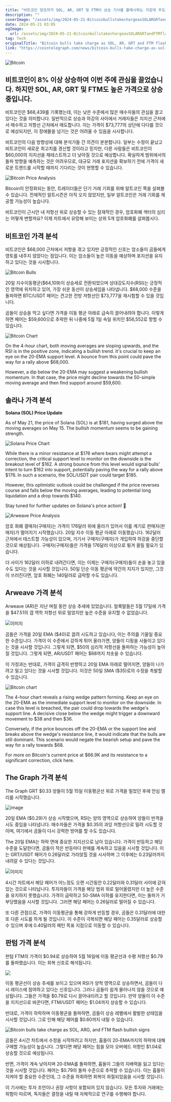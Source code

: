 ```yaml
---
title: "비트코인 양조자가 SOL, AR, GRT 및 FTM이 상승 기사를 플래시하는 가운데 주도권을 잡았다"
description: ""
coverImage: "/assets/img/2024-05-21-BitcoinbullstakechargeasSOLARGRTandFTMflashbullishsigns_thumbnail.png"
date: 2024-05-21 03:05
ogImage: 
  url: /assets/img/2024-05-21-BitcoinbullstakechargeasSOLARGRTandFTMflashbullishsigns_thumbnail.png
tag: Tech
originalTitle: "Bitcoin bulls take charge as SOL, AR, GRT and FTM flash bullish signs"
link: "https://cointelegraph.com/news/bitcoin-bulls-take-charge-as-sol-ar-grt-and-ftm-flash-bullish-signs"
---
```



![Bitcoin](/assets/img/2024-05-21-BitcoinbullstakechargeasSOLARGRTandFTMflashbullishsigns_thumbnail.png)

## 비트코인이 8% 이상 상승하여 이번 주에 관심을 끌었습니다. 하지만 SOL, AR, GRT 및 FTM도 높은 가격으로 상승 중입니다.

비트코인은 $68,439를 기록했는데, 이는 낮은 수준에서 많은 매수자들의 관심을 끌고 있다는 것을 의미합니다. 일반적으로 상승과 하강의 사이에서 거래자들은 지지선 근처에서 매수하고 저항선 근처에서 매도합니다. 이는 가격이 $73,777의 상단에 다다를 것으로 예상되지만, 이 장애물을 넘기는 것은 어려울 수 있음을 시사합니다.

비트코인의 다음 방향성에 대해 분석가들 간 의견이 분분합니다. 일부는 수정이 끝났고 비트코인이 새로운 최고치를 경신할 것이라고 믿지만, 다른 사람들은 비트코인이 $60,000의 지지선을 재테스트하고 더 낮아질 것으로 예상합니다. 확실하게 범위에서의 돌파 방향을 예측하는 것은 어려우므로, 대규모 거래 포지션을 확보하기 전에 가격이 새로운 트렌드를 시작할 때까지 기다리는 것이 현명할 수 있습니다.

<div class="content-ad"></div>

![Bitcoin Price Analysis](/assets/img/2024-05-21-BitcoinbullstakechargeasSOLARGRTandFTMflashbullishsigns_0.png)

Bitcoin이 안정화되는 동안, 트레이더들은 단기 거래 기회를 위해 알트코인 쪽을 살펴볼 수 있습니다. 전체적인 알트시즌은 아직 오지 않았지만, 일부 알트코인은 거래 기회를 제공할 가능성이 높습니다.

비트코인이 근시안 내 저항선 위로 상승할 수 있는 잠재적인 경우, 암호화폐 섹터의 심리는 어떻게 변할까요? 이제 차트에서 유망해 보이는 상위 5개 암호화폐를 살펴봅시다.

## 비트코인 가격 분석

<div class="content-ad"></div>

비트코인은 $68,000 근처에서 저항을 겪고 있지만 긍정적인 신호는 암소들이 곰들에게 영토를 내주지 않았다는 점입니다. 이는 암소들이 높은 이동을 예상하며 포지션을 유지하고 있다는 것을 시사합니다.

![Bitcoin Bulls](/assets/img/2024-05-21-BitcoinbullstakechargeasSOLARGRTandFTMflashbullishsigns_1.png)

20일 지수이동평균($64,109)이 상승세로 전환되었으며 상대강도지수(RSI)는 긍정적인 영역에 위치하고 있어, 가장 쉬운 동선이 상승세임을 나타냅니다. $68,000 수준을 돌파하면 BTC/USDT 페어는 견고한 전방 저항선인 $73,777을 재시험할 수 있을 것입니다.

곰들이 상승을 막고 싶다면 가격을 이동 평균 아래로 급속히 끌어내려야 합니다. 이렇게 하면 페어는 $59,600으로 추락한 뒤 나중에 5월 1일 속일 위치인 $56,552로 향할 수 있습니다.

<div class="content-ad"></div>

![Bitcoin Chart](/assets/img/2024-05-21-BitcoinbullstakechargeasSOLARGRTandFTMflashbullishsigns_2.png)

On the 4-hour chart, both moving averages are sloping upwards, and the RSI is in the positive zone, indicating a bullish trend. It's crucial to keep an eye on the 20-EMA support level. A bounce from this point could pave the way for a rally above $68,000.

However, a dip below the 20-EMA may suggest a weakening bullish momentum. In that case, the price might decline towards the 50-simple moving average and then find support around $59,600.

## 솔라나 가격 분석

<div class="content-ad"></div>

**Solana (SOL) Price Update**

As of May 21, the price of Solana (SOL) is at $181, having surged above the moving averages on May 15. The bullish momentum seems to be gaining strength.

![Solana Price Chart](/assets/img/2024-05-21-BitcoinbullstakechargeasSOLARGRTandFTMflashbullishsigns_3.png)

While there is a minor resistance at $176 where bears might attempt a correction, the critical support level to monitor on the downside is the breakout level of $162. A strong bounce from this level would signal bulls’ intent to turn $162 into support, potentially paving the way for a rally above $176. In such a scenario, the SOL/USDT pair could target $185.

However, this optimistic outlook could be challenged if the price reverses course and falls below the moving averages, leading to potential long liquidation and a drop towards $140.

Stay tuned for further updates on Solana's price action! 🚀

<div class="content-ad"></div>

![Arweave Price Analysis](/assets/img/2024-05-21-BitcoinbullstakechargeasSOLARGRTandFTMflashbullishsigns_4.png)

암호 화폐 결매자(구매자)는 가격이 176달러 위에 올라가 있어서 이를 계기로 판매자(판매자)가 떨어지기 시작했습니다. 20일 지수 이동 평균 아래로 이동했습니다. 162달러 근처에서 테스트할 가능성이 있으며, 거기서 구매자(구매자)가 개입하여 하강을 중단할 것으로 예상됩니다. 구매자(구매자)들은 가격을 176달러 이상으로 튕겨 올릴 필요가 있습니다.

더 사이가 162달러 이하로 내려간다면, 이는 이제는 구매자(구매자)들이 손을 놓고 있을 수도 있다는 것을 시사할 것입니다. 50일 단순 이동 평균에 약간의 지지가 있지만, 그것이 쓰러진다면, 암호 화폐는 140달러로 급락할 수도 있습니다.

## Arweave 가격 분석

<div class="content-ad"></div>

Arweave (AR)은 지난 며칠 동안 상승 추세에 있었습니다. 얼룩말들은 5월 17일에 가격을 $47.51의 갭 역학 저항선 위로 밀었지만 높은 수준을 유지할 수 없었습니다.

![이미지](/assets/img/2024-05-21-BitcoinbullstakechargeasSOLARGRTandFTMflashbullishsigns_5.png)

곰들은 가격을 20일 EMA ($40)로 끌려 시도하고 있습니다, 이는 주의를 기울일 중요한 수준입니다. 가격이 이 수준에서 강하게 튀어 올라가면, 양들이 디핑을 사들이고 있다는 것을 시사할 것입니다. 그렇게 되면, $50의 심리적 저항선을 돌파하는 가능성이 높아질 것입니다. 그렇게 되면, AR/USDT 페어는 $68까지 치솟을 수 있습니다.

이 가정과는 반대로, 가격이 급격히 반향하고 20일 EMA 아래로 떨어지면, 양들이 나가려고 밀고 있다는 것을 시사할 것입니다. 이것은 50일 SMA ($35)로의 수정을 촉발할 수 있습니다.

<div class="content-ad"></div>

![Bitcoin chart](/assets/img/2024-05-21-BitcoinbullstakechargeasSOLARGRTandFTMflashbullishsigns_6.png)

The 4-hour chart reveals a rising wedge pattern forming. Keep an eye on the 20-EMA as the immediate support level to monitor on the downside. In case this level is breached, the pair could drop towards the wedge's support line. A decisive close below the wedge might trigger a downward movement to $38 and then $36.

Conversely, if the price bounces off the 20-EMA or the support line and breaks above the wedge's resistance line, it would indicate that the bulls are still dominant. This scenario would negate the bearish setup and pave the way for a rally towards $68.

For more on Bitcoin's current price at $66.9K and its resistance to a significant correction, click here.

<div class="content-ad"></div>

## The Graph 가격 분석

The Graph
GRT
$0.33
양들이 5월 15일 이동평균선 위로 가격을 밀었던 후에 안심 랠리를 시작했습니다.

![image](/assets/img/2024-05-21-BitcoinbullstakechargeasSOLARGRTandFTMflashbullishsigns_7.png)

20일 EMA ($0.29)가 상승 시작했으며, RSI는 양의 영역으로 상승하여 양들이 반격을 시도 중임을 나타냅니다. 매수자들은 가격을 $0.35의 과잉 저항선으로 밀려 시도할 것이며, 여기에서 곰들이 다시 강력한 방어를 할 수도 있습니다.

<div class="content-ad"></div>

The 20일 EMA는 하락 면에 중요한 지지선으로 남아 있습니다. 가격이 반등하고 해당 수준을 도달한다면, 곰들이 작은 반등마다 판매를 계속하고 있음을 시사할 것입니다. 이는 GRT/USDT 페어가 0.26달러로 가라앉힐 것을 시사하며 그 이후에는 0.23달러까지 내려갈 수 있다는 것입니다.

![이미지](/assets/img/2024-05-21-BitcoinbullstakechargeasSOLARGRTandFTMflashbullishsigns_8.png)

4시간 차트에서 해당 페어가 어느정도 오랜 시간동안 0.22달러와 0.31달러 사이에 갇혀 있는 것으로 나타납니다. 투자자들이 가격을 해당 범위 위로 밀어올렸지만 더 높은 수준을 유지하지 못했습니다. 가격이 급락하고 50-SMA 이하를 유지한다면, 이는 돌파가 거부당했음을 시사할 것입니다. 그러면 해당 페어는 0.26달러로 떨어질 수 있습니다.

또 다른 관점으로, 가격이 이동평균을 통해 강하게 반등할 경우, 곰들은 0.31달러에 대한 또 다른 시도를 하게 될 것입니다. 이 수준이 극복되면 해당 페어는 0.35달러로 상승할 수 있으며 후에 0.40달러의 패턴 목표 지점으로 이동할 수 있습니다.

<div class="content-ad"></div>

## 판텀 가격 분석

판텀 FTM의 가격이 $0.94로 상승하여 5월 16일에 이동 평균선과 수평 저항선 $0.79를 돌파했습니다. 이는 회복 신호로 해석됩니다.

![](/assets/img/2024-05-21-BitcoinbullstakechargeasSOLARGRTandFTMflashbullishsigns_9.png)

이동 평균선이 상승 추세를 보이고 있으며 RSI가 양적 영역으로 상승하면서, 곰들이 다시 레이스에 참여하고 있다는 신호입니다. 그러나 곰들이 쉽게 물러나지 않을 것으로 예상됩니다. 그들은 가격을 $0.79로 다시 끌어내리려고 할 것입니다. 만약 양들이 이 수준을 지지선으로 바꾼다면, FTM/USDT 페어는 $1.04까지 상승할 수 있습니다.

<div class="content-ad"></div>

반대로, 가격이 하락하며 이동평균을 돌파하면, 곰들이 상승 레벨에서 활발한 상태임을 시사할 것입니다. 그로 인해 해당 페어를 $0.60까지 내릴 수 있습니다.

![Bitcoin bulls take charge as SOL, ARG, and FTM flash bullish signs](/assets/img/2024-05-21-BitcoinbullstakechargeasSOLARGRTandFTMflashbullishsigns_10.png)

곰들은 4시간 차트에서 수정을 시작하려고 하지만, 홉들이 20-EMA까지의 하락에 대해 구매할 가능성이 높습니다. 그렇다면 해당 페어는 힘을 모아 오버헤드 저항인 $1.04로 상승할 것으로 예상됩니다.

반면, 가격이 계속 낮아지며 20-EMA를 돌파하면, 홉들이 그들의 지배력을 잃고 있다는 것을 시사할 것입니다. 페어는 $0.79의 돌파 수준으로 추락할 수 있습니다. 이는 홉들이 지켜야 할 중요한 수준인데, 그 수준을 하회하면 회복이 좌절되었음을 시사할 것입니다.

<div class="content-ad"></div>

이 기사에는 투자 조언이나 권장 사항이 포함되어 있지 않습니다. 모든 투자와 거래에는 위험이 따르며, 독자들은 결정을 내릴 때 자체적으로 연구를 수행해야 합니다.